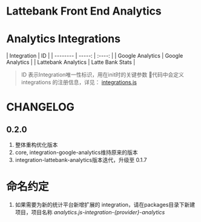 # Lattebank Front End Analytics

Analytics Integrations
==
| Integration | ID |
| --------   | -----:   | :----: |
| Google Analytics | Google Analytics |
| Lattebank Analytics | Latte Bank Stats | 
> ID 表示Integration唯一性标识，用在init时的关键参数
> 代码中会定义 integrations 的注册信息，详见： [integrations.js](http://gitlab.sit.caijj.net/client-web/latte-h5a/blob/master/adapter/integrations.js)

CHANGELOG
==
0.2.0
--
1. 整体重构优化版本
2. core, integration-google-analytics维持原来的版本
3. integration-lattebank-analytics版本迭代，升级至 0.1.7

命名约定
==
1. 如果需要为新的统计平台新增扩展的 integration，请在packages目录下新建项目，项目名称 *analytics.js-integration-{provider}-analytics*